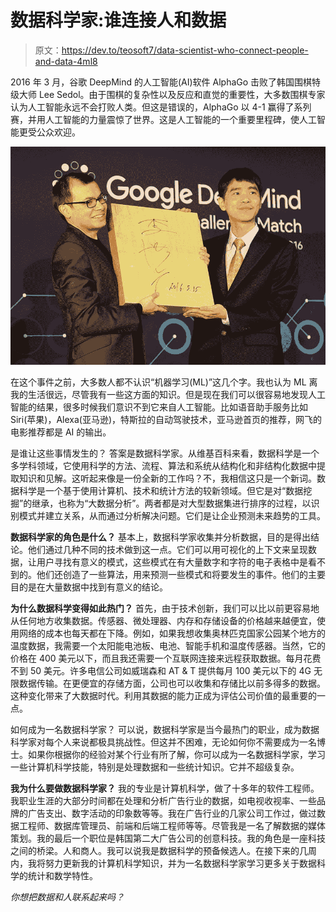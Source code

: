 # 数据科学家:谁连接人和数据

> 原文：<https://dev.to/teosoft7/data-scientist-who-connect-people-and-data-4ml8>

2016 年 3 月，谷歌 DeepMind 的人工智能(AI)软件 AlphaGo 击败了韩国围棋特级大师 Lee Sedol。由于围棋的复杂性以及反应和直觉的重要性，大多数围棋专家认为人工智能永远不会打败人类。但这是错误的，AlphaGo 以 4-1 赢得了系列赛，并用人工智能的力量震惊了世界。这是人工智能的一个重要里程碑，使人工智能更受公众欢迎。

[![Demis and Lee Sedol hold up the signed Go board from the Google DeepMind Challenge Match](img/1d4d5708c8c35ed2b2cb6b733c0491fb.png)](https://res.cloudinary.com/practicaldev/image/fetch/s--TICAj2VN--/c_limit%2Cf_auto%2Cfl_progressive%2Cq_auto%2Cw_880/https://storage.googleapis.com/gweb-uniblog-publish-primg/A26U6150_WceLZKa.max-1000x1000.jpg)

在这个事件之前，大多数人都不认识“机器学习(ML)”这几个字。我也认为 ML 离我的生活很远，尽管我有一些这方面的知识。但是现在我们可以很容易地发现人工智能的结果，很多时候我们意识不到它来自人工智能。比如语音助手服务比如 Siri(苹果)，Alexa(亚马逊)，特斯拉的自动驾驶技术，亚马逊首页的推荐，网飞的电影推荐都是 AI 的输出。

是谁让这些事情发生的？
答案是数据科学家。从维基百科来看，数据科学是一个多学科领域，它使用科学的方法、流程、算法和系统从结构化和非结构化数据中提取知识和见解。这听起来像是一份全新的工作吗？不，我相信这只是一个新词。数据科学是一个基于使用计算机、技术和统计方法的较新领域。但它是对“数据挖掘”的继承，也称为“大数据分析”。两者都是对大型数据集进行排序的过程，以识别模式并建立关系，从而通过分析解决问题。它们是让企业预测未来趋势的工具。

**数据科学家的角色是什么？**
基本上，数据科学家收集并分析数据，目的是得出结论。他们通过几种不同的技术做到这一点。它们可以用可视化的上下文来呈现数据，让用户寻找有意义的模式，这些模式在有大量数字和字符的电子表格中是看不到的。他们还创造了一些算法，用来预测一些模式和将要发生的事件。他们的主要目的是在大量数据中找到有意义的结论。

**为什么数据科学变得如此热门？**
首先，由于技术创新，我们可以比以前更容易地从任何地方收集数据。传感器、微处理器、内存和存储设备的价格越来越便宜，使用网络的成本也每天都在下降。例如，如果我想收集奥林匹克国家公园某个地方的温度数据，我需要一个太阳能电池板、电池、智能手机和温度传感器。当然，它的价格在 400 美元以下，而且我还需要一个互联网连接来远程获取数据。每月花费不到 50 美元。许多电信公司如威瑞森和 AT & T 提供每月 100 美元以下的 4G 无限数据传输。在更便宜的存储方面，公司也可以收集和存储比以前多得多的数据。这种变化带来了大数据时代。利用其数据的能力正成为评估公司价值的最重要的一点。

如何成为一名数据科学家？
可以说，数据科学家是当今最热门的职业，成为数据科学家对每个人来说都极具挑战性。但这并不困难，无论如何你不需要成为一名博士。如果你根据你的经验对某个行业有所了解，你可以成为一名数据科学家，学习一些计算机科学技能，特别是处理数据和一些统计知识。它并不超级复杂。

**我为什么要做数据科学家？**
我的专业是计算机科学，做了十多年的软件工程师。我职业生涯的大部分时间都在处理和分析广告行业的数据，如电视收视率、一些品牌的广告支出、数字活动的印象数等等。我在广告行业的几家公司工作过，做过数据工程师、数据库管理员、前端和后端工程师等等。尽管我是一名了解数据的媒体策划。我的最后一个职位是韩国第二大广告公司的创意科技。我的角色是一座科技之间的桥梁。人和商人。我可以说我是数据科学的预备候选人。在接下来的几周内，我将努力更新我的计算机科学知识，并为一名数据科学家学习更多关于数据科学的统计和数学特性。

*你想把数据和人联系起来吗？*